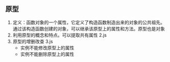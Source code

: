 ## 原型
1. 定义：函数对象的一个属性，它定义了构造函数制造出来的对象的公共祖先。通过该构造函数创建的对象，可以继承该原型上的属性和方法。原型也是对象
2. 利用原型的概念和特点。可以提取共有属性 2.js
3. 原型的增删改查 3.js
    - 实例不能修改原型上的属性
    - 实例不能删除原型上的属性